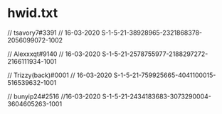 # hwid.txt
// tsavory7#3391
// 16-03-2020
S-1-5-21-38928965-2321868378-2056099072-1002

// Alexxxqt#9140
// 16-03-2020
S-1-5-21-2578755977-2188297272-2166111934-1001

// Trizzy(back)#0001
// 16-03-2020
S-1-5-21-759925665-4041100015-516539632-1001

// bunyip24#2516
//16-03-2020
S-1-5-21-2434183683-3073290004-3604605263-1001
